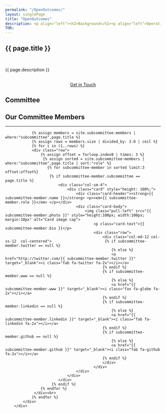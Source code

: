```yaml
---
permalink: "/OpenOutcomes/"
layout: singlePage
title: "OpenOutcomes"
description: <p align="left"><h2>Background</h2><p align="left">Operations on patients always have an impact, hopefully for the better, sometimes for the worse. There is variability in outcomes, which can depend on patient factors but can also depend upon the surgical teams that perform the surgery. So that any variability in outcomes in patient groups can be studied and improvements in care made, ‘Outcome Measures’ are collected. These are often patient completed questionnaires to formally score patients pain and function before and after surgery. Patient Reported Outcome Measures are known as PROMs.</p><p align="left">Some trusts now routinely collect questionnaires to compare patients’ pre-operative and post-operative scores to inform clinical practice and drive improvement. The questionnaires are normally specific to the operation that has been performed (e.g. knee replacement scores, or hernia scores) and most operations will also have a more general health status score applied as well (known as EQ-5D). EQ-5D can be applied across all aspects of healthcare and is a good way to work out how much impact an operation may have on health compared to say treatment for diabetes. This helps healthcare providers direct money to the interventions that have the most patient benefit.</p><p align="left">Trusts currently collect the data in paper format which is then converted into an electronic format for storage and analysis purposes (usually via manual input).</p><p align="left">We have chosen to develop a solution will be open source and based on open standards. It will sit either in fully compliant cloud-based servers or could sit within a trust’s own environment meeting all industry standards for security and GDPR. All data collected via the software will be held in an open computable format (openEHR) which will facilitate data analytics and will be designed to interoperate with other hospital systems. Trusts have full real time access to their patient data for analysis, data is protected as per the trusts governance policies.</p><p align="left"><h2>Our Ask</h2></p><p align="left">There are commercial options available, these routinely cost each NHS trust up to £50,000 PA. Instead, we can do this collectively, reduce cost and deliver a best in class solution designed by its users. To take the work forward we have created a Committee under the governance of the Apperta Foundation. We are asking others to get involved and commit to a minimum £5000 annual subscription. Our target is to raise £100,000, when we reach £50,000 we will start our build.</p><p align="left"><h2>Progress to Date</h2></p><p align="left">We’ve created an alpha solution with support from the Code4Health initiative and its partners. This has basic functionality for inputting patient and procedure data using Foot & Ankle as the use case and was tested internally at Northumbria Healthcare. There is also the facility for a basic data export into Excel for analysis.</p><p align="left"><h2>Next Steps</h2></p><p align="left">We are now ready to move forward; the next phase will add other specialty modules and further functionality.</p><p align="left">Orthopaedic questionnaires which have now been written as archetypes ready to be incorporated into the platform are...</p><li align="left">Foot & Ankle – MOXFQ, AOS, AOFAS, SAFAS, VISA-A, ATRS</li><li align="left">Upper Limb – OSS, OSIS, OES, Boston, PEM, URAM, QDash</li><li align="left">Hip – OHS, iHOT12, NAHS</li><li align="left">Spine – NDI, MDI, ODI, VAS back & leg, VAS arm & neck</li><li align="left">Knee – OKS, OKS (A&P), KOOS, Tegner, IKDC</li><li align="left">General MSK - MSKHQ</li><li align="left">General health– EQ-5D, Pain VAS, Patient Satisfaction</li><p align="left">We plan to add several other features, including...</p><p align="left"><h3>Additional methods to input outcomes</h3></p><li align="left">Tablets or PC browser entry by the patients in clinic within the hospital’s intranet</li><li align="left">Web and smartphone / tablet entry via the internet</li><li align="left">Text responses</li><li align="left">The ability for the software to generate bar coded questionnaires so they can be automatically posted out to patients and automatically read when returned and ascribed to the correct patient and operation/intervention.</li><p align="left"><h3>Additional functionality</h3></p><li align="left">Automatic prompts when post-operative responses are due</li><li align="left">Prompts when questionnaires have not been received</li><li align="left">Reporting module</li><li align="left">Ability to analyse data and view charts, graphs, and tables with a variety of queries possible. This will allow real time data to be available to clinicians and teams within hospitals.</li><li align="left">Data push into national registries</li><li align="left">Ability to push data into the various national registries to avoid duplication and save time.</li><p align="left"><h2>Over to you</h2></p><p align="left">We want clinicians and their departments to get involved, subscribe to use the product and help to shape its future. Subscribers will be asked to take a seat on our committee if they so wish, to govern product development and to decide how future investment should be spent.</p>
TOR: 
---
```


<section class="bg-white text-black" id="about">
      <div class="container text-center">
        <h1 class="text-uppercase text-dark">{{ page.title }}</h1><br>
        <p align="left">{{ page.description }}</p><br>
        <!--<p align="left">A copy of the subcommittee terms of reference can be found <a href="{{ page.TOR }}">here.</a></p><br>-->
        <center><a class="btn btn-primary btn-xl" href="mailto:info@apperta.org?Subject=%5BClinical%20Content%20Subcommittee">Get in Touch</a></center>
    </div>
</section>
<section id="about" style="background-image:url(../img/blog-bg_blue.png);background-position:center center;-webkit-background-size:cover;-moz-background-size:cover;-o-background-size:cover;background-size:cover">
      <div class="container">
          <div class="col-lg12 mx-auto text-center">
            <h1 class="text-uppercase text-dark">
              <strong>Committee</strong>
            </h1>
            <h2 class="section-heading text-white">Our Committee Members</h2>
            <hr class="light my-4">
                
                {% assign members = site.subcommittee-members | where:"subcommittee",page.title %}
                {% assign rows = members.size | divided_by: 3.0 | ceil %}
                {% for i in (1..rows) %}
                <div class="row">
                    {% assign offset = forloop.index0 | times: 3 %}
                     {% assign sorted = site.subcommittee-members | where:"subcommittee",page.title | sort:"role" %}
                       {% for subcommittee-member in sorted limit:3 offset:offset%} 
                        {% if subcommittee-member.subcommittee == page.title %}
                            <div class="col-sm-4">
                                <div class="card" style="height: 100%;">
                                    <div class="card-header"><strong>{{ subcommittee-member.name }}</strong> <p><em>{{ subcommittee-member.role }}</em> </p></div>
                                    <div class="card-body">
                                        <img class="pull-left" src="{{ subcommittee-member.photo }}" style="height:100px; width:100px; margin:10px" alt="Card image cap">
                                            <p class="card-text">{{ subcommittee-member.bio }}</p>
                                            <div class="row">
                                                <div class="col-md-12 col-xs-12  col-centered">                        {% if subcommittee-member.twitter == null %}
                                                    {% else %}
                                                    <a href="http://twitter.com/{{ subcommittee-member.twitter }}" target="_blank"><i class="fab fa-twitter fa-2x"></i></a>
                                                {% endif %}
                                                {% if subcommittee-member.www == null %}
                                                    {% else %}
                                                    <a href="{{ subcommittee-member.www }}" target="_blank"><i class="fas fa-globe fa-2x"></i></a>
                                                {% endif %}
                                                {% if subcommittee-member.linkedin == null %}
                                                    {% else %}
                                                    <a href="{{ subcommittee-member.linkedin }}" target="_blank"><i class="fab fa-linkedin fa-2x"></i></a>
                                                {% endif %}
                                                {% if subcommittee-member.github == null %}
                                                    {% else %}
                                                    <a href="{{ subcommittee-member.github }}" target="_blank"><i class="fab fa-github fa-2x"></i></a>
                                                {% endif %}
                                                </div>
                                            </div>                                         
                                    </div>
                                </div>
                            </div>
                         {% endif %}
                    {% endfor %}
                 </div><br>
                {% endfor %}
            </div>
        </div>  
</section>
